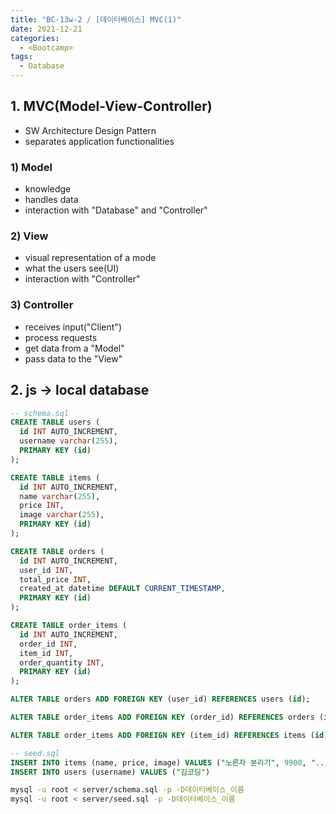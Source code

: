 ```yaml
---
title: "BC-13w-2 / [데이터베이스] MVC(1)"
date: 2021-12-21
categories:
  - <Bootcamp>
tags:
  - Database
---
```


## 1. MVC(Model-View-Controller)

- SW Architecture Design Pattern
- separates application functionalities

### 1) Model

- knowledge
- handles data
- interaction with "Database" and "Controller"

### 2) View

- visual representation of a mode
- what the users see(UI)
- interaction with "Controller"

### 3) Controller

- receives input("Client")
- process requests
- get data from a "Model"
- pass data to the "View"

## 2. js -> local database

```sql
-- schema.sql
CREATE TABLE users (
  id INT AUTO_INCREMENT,
  username varchar(255),
  PRIMARY KEY (id)
);

CREATE TABLE items (
  id INT AUTO_INCREMENT,
  name varchar(255),
  price INT,
  image varchar(255),
  PRIMARY KEY (id)
);

CREATE TABLE orders (
  id INT AUTO_INCREMENT,
  user_id INT,
  total_price INT,
  created_at datetime DEFAULT CURRENT_TIMESTAMP,
  PRIMARY KEY (id)
);

CREATE TABLE order_items (
  id INT AUTO_INCREMENT,
  order_id INT,
  item_id INT,
  order_quantity INT,
  PRIMARY KEY (id)
);

ALTER TABLE orders ADD FOREIGN KEY (user_id) REFERENCES users (id);

ALTER TABLE order_items ADD FOREIGN KEY (order_id) REFERENCES orders (id);

ALTER TABLE order_items ADD FOREIGN KEY (item_id) REFERENCES items (id);
```

```sql
-- seed.sql
INSERT INTO items (name, price, image) VALUES ("노른자 분리기", 9900, "../images/egg.png"), ("2020년 달력", 12000, "../images/2020.jpg"), ("개구리 안대", 2900, "../images/frog.jpg"), ("뜯어온 보도블럭", 4900, "../images/block.jpg"), ("칼라 립스틱", 2900, "../images/lip.jpg"), ("잉어 슈즈", 3900, "../images/fish.jpg"), ("웰컴 매트", 6900, "../images/welcome.jpg"), ("강시 모자", 9900, "../images/hat.jpg");
INSERT INTO users (username) VALUES ("김코딩")
```

```bash
mysql -u root < server/schema.sql -p -D데이터베이스_이름
mysql -u root < server/seed.sql -p -D데이터베이스_이름
```
